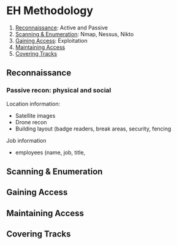 # EH Methodology
1. [Reconnaissance](#reconnaissance): Active and Passive
2. [Scanning & Enumeration](#scanning--enumeration): Nmap, Nessus, Nikto
3. [Gaining Access](#gaining-access): Exploitation
4. [Maintaining Access](#maintaining-access)
5. [Covering Tracks](#covering-tracks)

## Reconnaissance
### Passive recon: physical and social
Location information:
- Satellite images
- Drone recon
- Building layout (badge readers, break areas, security, fencing

Job information
- employees (name, job, title,
## Scanning & Enumeration
## Gaining Access
## Maintaining Access
## Covering Tracks
<!--stackedit_data:
eyJoaXN0b3J5IjpbLTI3MjQwNjU5NSwxNDQ0MTY2OTI1LDEyOT
E3OTI2NDVdfQ==
-->